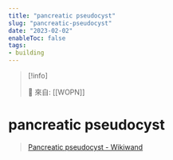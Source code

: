 ```yaml
---
title: "pancreatic pseudocyst"
slug: "pancreatic-pseudocyst"
date: "2023-02-02"
enableToc: false
tags:
- building
---
```


> [!info]
>
> 🌱 來自: [[WOPN]]

# pancreatic pseudocyst

> [Pancreatic pseudocyst - Wikiwand][1]

[1]: https://www.wikiwand.com/en/Pancreatic_pseudocyst
